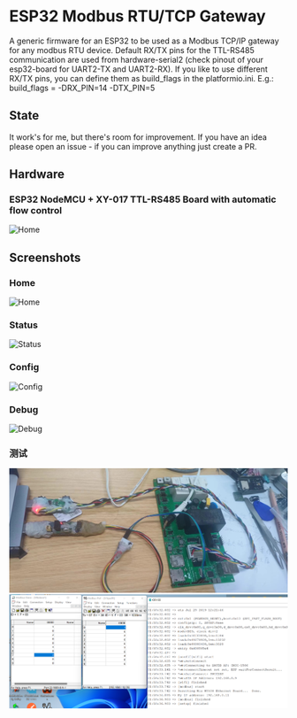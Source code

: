 # ESP32 Modbus RTU/TCP Gateway

A generic firmware for an ESP32 to be used as a Modbus TCP/IP gateway for any modbus RTU device.
Default RX/TX pins for the TTL-RS485 communication are used from hardware-serial2 (check pinout of your esp32-board for UART2-TX and UART2-RX).
If you like to use different RX/TX pins, you can define them as build_flags in the platformio.ini.
E.g.:
    build_flags = -DRX_PIN=14 -DTX_PIN=5 

## State

It work's for me, but there's room for improvement. If you have an idea please open an issue - if you can improve anything just create a PR.


## Hardware

### ESP32 NodeMCU + XY-017 TTL-RS485 Board with automatic flow control
![Home](doc/img/esp32-xy017.png)


## Screenshots

### Home

![Home](doc/img/home.png)

### Status

![Status](doc/img/status.png)

### Config

![Config](doc/img/config.png)

### Debug

![Debug](doc/img/debug.png)

### 测试
![platform](doc/img/测试平台.jpg)
![test](doc/img/测试数据.jpg)
